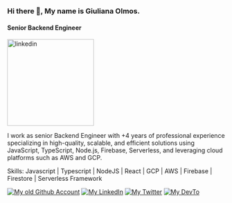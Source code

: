 ### Hi there 👋, My name is Giuliana Olmos.
#### Senior Backend Engineer

<img src='https://i.ibb.co/wg316p3/pi89ei6-B-400x400.jpg' alt='linkedin' height='200' >

I work as senior Backend Engineer with +4 years of professional experience specializing in high-quality, scalable, and efficient solutions using JavaScript, TypeScript, Node.js, Firebase, Serverless, and leveraging cloud platforms such as AWS and GCP.


Skills: Javascript | Typescript | NodeJS | React | GCP | AWS | Firebase | Firestore | Serverless Framework

[![My old Github Account](https://skillicons.dev/icons?i=github)](https://github.com/GiulianaOlmos)
[![My LinkedIn](https://skillicons.dev/icons?i=linkedin)](https://www.linkedin.com/in/giulianaolmos/)
[![My Twitter](https://skillicons.dev/icons?i=twitter)](https://twitter.com/GiulianaEOlmos)
[![My DevTo](https://skillicons.dev/icons?i=devto)](https://dev.to/giulianaolmos)
